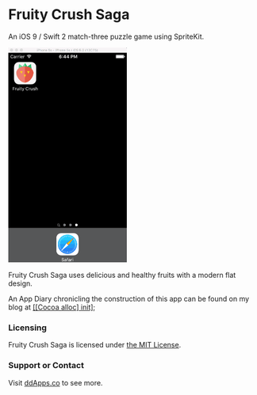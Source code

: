 # Fruity Crush Saga
An iOS 9 / Swift 2 match-three puzzle game using SpriteKit.

![](https://github.com/duliodenis/fruitycrush/blob/master/art/screenshot/fruitycrush11.gif)

Fruity Crush Saga uses delicious and healthy fruits with a modern flat design.

An App Diary chronicling the construction of this app can be found on my blog at [[[Cocoa alloc] init]](http://cocoaallocinit.com/category/fruity-crush/);

### Licensing
Fruity Crush Saga is licensed under [the MIT License](https://github.com/duliodenis/fruitycrush/blob/master/LICENSE).

### Support or Contact
Visit [ddApps.co](http://ddapps.co) to see more.